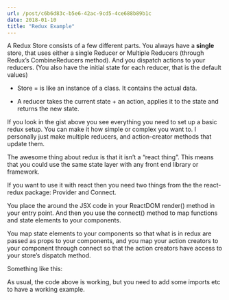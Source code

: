 ```yaml
---
url: /post/c6b6d83c-b5e6-42ac-9cd5-4ce688b89b1c
date: 2018-01-10
title: "Redux Example"
---
```


A Redux Store consists of a few different parts. You always have a **single** store, that uses either a single Reducer or Multiple Reducers (through Redux&#8217;s CombineReducers method). And you dispatch actions to your reducers. (You also have the initial state for each reducer, that is the default values)



  * Store = is like an instance of a class. It contains the actual data. 

  * A reducer takes the current state + an action, applies it to the state and returns the new state. 



<script src="https://gist.github.com/hjertnes/4bf5d6f3e163ad2f928ae49ba9161b1c.js"></script>



If you look in the gist above you see everything you need to set up a basic redux setup. You can make it how simple or complex you want to. I personally just make multiple reducers, and action-creator methods that update them.



The awesome thing about redux is that it isn&#8217;t a &#8220;react thing&#8221;. This means that you could use the same state layer with any front end library or framework.



If you want to use it with react then you need two things from the the react-redux package: Provider and Connect.



You place the <Provider store={your\_store\_name}></Provider> around the JSX code in your ReactDOM render() method in your entry point. And then you use the connect() method to map functions and state elements to your components.



You map state elements to your components so that what is in redux are passed as props to your components, and you map your action creators to your component through connect so that the action creators have access to your store&#8217;s dispatch method.



Something like this:



<script src="https://gist.github.com/hjertnes/09ac895601dd04b97a7dbe1e7e3096b2.js"></script>



As usual, the code above is working, but you need to add some imports etc to have a working example.